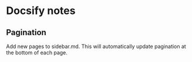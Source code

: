 # Docsify notes

## Pagination

Add new pages to sidebar.md. This will automatically update pagination at the bottom of each page.
